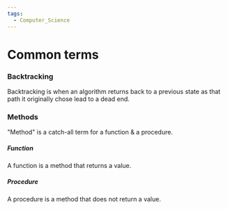 ```yaml
---
tags:
  - Computer_Science
---
```

# Common terms
### Backtracking
Backtracking is when an algorithm returns back to a previous state as that path it originally chose lead to a dead end.

### Methods
"Method" is a catch-all term for a function & a procedure.
##### Function
A function is a method that returns a value.
##### Procedure
A procedure is a method that does not return a value.